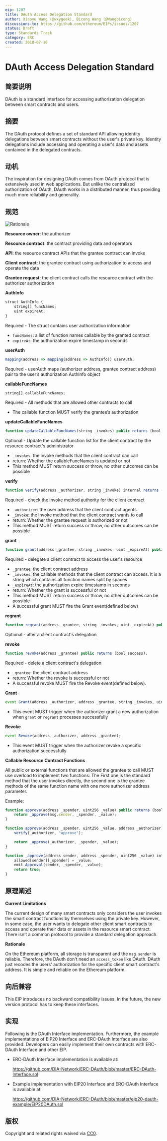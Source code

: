 ```yaml
---
eip: 1207
title: DAuth Access Delegation Standard
author: Xiaoyu Wang (@wxygeek), Bicong Wang (@Wangbicong)
discussions-to: https://github.com/ethereum/EIPs/issues/1207
status: Draft
type: Standards Track
category: ERC
created: 2018-07-10
---
```


DAuth Access Delegation Standard
=====

## 简要说明
DAuth is a standard interface for accessing authorization delegation between smart contracts and users.

## 摘要
The DAuth protocol defines a set of standard API allowing identity delegations between smart contracts without the user's private key.  Identity delegations include accessing and operating a user's data and assets contained in the delegated contracts.

## 动机
The inspiration for designing DAuth comes from OAuth protocol that is extensively used in web applications. But unlike the centralized authorization of OAuth, DAuth works in a  distributed manner, thus providing much more reliability and generality.

## 规范
![Rationale](assets/eip-1207/rationale.png)

**Resource owner**: the authorizer

**Resource contract**: the contract providing data and operators

**API**: the resource contract APIs that the grantee contract can invoke

**Client contract**: the grantee contract using authorization to access and operate the data

**Grantee request**: the client contract calls the resource contract with the authorizer authorization


**AuthInfo**
``` js
struct AuthInfo {
    string[] funcNames;
    uint expireAt;
}
```
Required - The struct contains user authorization information
* `funcNames`: a list of function names callable by the granted contract
* `expireAt`: the authorization expire timestamp in seconds

**userAuth**
```  js
mapping(address => mapping(address => AuthInfo)) userAuth;
```
Required - userAuth maps (authorizer address, grantee contract address) pair to the user’s authorization AuthInfo object

**callableFuncNames**
```  js
string[] callableFuncNames;
```
Required - All methods that are allowed other contracts to call
* The callable function MUST verify the grantee’s authorization

**updateCallableFuncNames**
```  js
function updateCallableFuncNames(string _invokes) public returns (bool success);
```
Optional - Update the callable function list for the client contract by the resource contract's administrator
* `_invokes`: the invoke methods that the client contract can call
* return: Whether the callableFuncNames is updated or not
* This method MUST return success or throw, no other outcomes can be possible

**verify**
```  js
function verify(address _authorizer, string _invoke) internal returns (bool success);
```
Required - check the invoke method authority for the client contract
* `_authorizer`: the user address that the client contract agents
* `_invoke`: the invoke method that the client contract wants to call
* return: Whether the grantee request is authorized or not
* This method MUST return success or throw, no other outcomes can be possible

**grant**
```  js
function grant(address _grantee, string _invokes, uint _expireAt) public returns (bool success);
```
Required - delegate a client contract to access the user's resource
* `_grantee`: the client contract address
* `_invokes`: the callable methods that the client contract can access. It is a string which contains all function names split by spaces
* `_expireAt`: the authorization expire timestamp in seconds
* return: Whether the grant is successful or not
* This method MUST return success or throw, no other outcomes can be possible
* A successful grant MUST fire the Grant event(defined below)

**regrant**
```  js
function regrant(address _grantee, string _invokes, uint _expireAt) public returns (bool success);
```
Optional - alter a client contract's delegation

**revoke**
```  js
function revoke(address _grantee) public returns (bool success);
```
Required - delete a client contract's delegation
* `_grantee`: the client contract address
* return: Whether the revoke is successful or not
* A successful revoke MUST fire the Revoke event(defined below).

**Grant**
```  js
event Grant(address _authorizer, address _grantee, string _invokes, uint _expireAt);
```
* This event MUST trigger when the authorizer grant a new authorization when `grant` or `regrant` processes successfully

**Revoke**
```  js
event Revoke(address _authorizer, address _grantee);
```
* This event MUST trigger when the authorizer revoke a specific authorization successfully

**Callable Resource Contract Functions**

All public or external functions that are allowed the grantee to call MUST use overload to implement two functions: The First one is the standard method that the user invokes directly, the second one is the grantee methods of the same function name with one more authorizer address parameter.

Example:
```  js
function approve(address _spender, uint256 _value) public returns (bool success) {
    return _approve(msg.sender, _spender, _value);
}

function approve(address _spender, uint256 _value, address _authorizer) public returns (bool success) {
    verify(_authorizer, "approve");

    return _approve(_authorizer, _spender, _value);
}

function _approve(address sender, address _spender, uint256 _value) internal returns (bool success) {
    allowed[sender][_spender] = _value;
    emit Approval(sender, _spender, _value);
    return true;
}
```

## 原理阐述

**Current Limitations**

The current design of many smart contracts only considers the user invokes the smart contract functions by themselves using the private key. However, in some case, the user wants to delegate other client smart contracts to access and operate their data or assets in the resource smart contract. There isn’t a common protocol to provide a standard delegation approach.

**Rationale**

On the Ethereum platform, all storage is transparent and the `msg.sender` is reliable. Therefore, the DAuth don't need an `access_token` like OAuth. DAuth just recodes the users' authorization for the specific client smart contract's address. It is simple and reliable on the Ethereum platform.

## 向后兼容
This EIP introduces no backward compatibility issues. In the future, the new version protocol has to keep these interfaces.

## 实现
Following is the DAuth Interface implementation. Furthermore, the example implementations of EIP20 Interface and ERC-DAuth Interface are also provided. Developers can easily implement their own contracts with ERC-DAuth Interface and other EIP.

* ERC-DAuth Interface implementation is available at:

  https://github.com/DIA-Network/ERC-DAuth/blob/master/ERC-DAuth-Interface.sol

* Example implementation with EIP20 Interface and ERC-DAuth Interface is available at:

  https://github.com/DIA-Network/ERC-DAuth/blob/master/eip20-dauth-example/EIP20DAuth.sol


## 版权
Copyright and related rights waived via [CC0](https://creativecommons.org/publicdomain/zero/1.0/).

